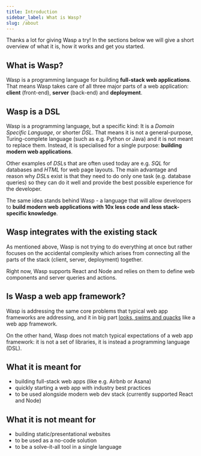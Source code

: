 ```yaml
---
title: Introduction
sidebar_label: What is Wasp?
slug: /about
---
```


Thanks a lot for giving Wasp a try! In the sections below we will give a short overview of what it is, how it works and get you started.

## What is Wasp?
Wasp is a programming language for building **full-stack web applications**. That means Wasp takes care of all three
major parts of a web application: **client** (front-end), **server** (back-end) and **deployment**.

## Wasp is a DSL
Wasp is a programming language, but a specific kind: It is a *Domain Specific Language*, or shorter *DSL*.
That means it is not a general-purpose, Turing-complete language (such as e.g. Python or Java) and it is not meant
to replace them. Instead, it is specialised for a single purpose: **building modern web applications**.

Other examples of *DSL*s that are often used today are e.g. *SQL* for databases and *HTML* for web page layouts.
The main advantage and reason why *DSL*s exist is that they need to do only one task (e.g. database queries)
so they can do it well and provide the best possible experience for the developer.

The same idea stands behind Wasp - a language that will allow developers to **build modern web applications with
10x less code and less stack-specific knowledge**.

## Wasp integrates with the existing stack
As mentioned above, Wasp is not trying to do everything at once but rather focuses on the accidental complexity
which arises from connecting all the parts of the stack (client, server, deployment) together.

Right now, Wasp supports React and Node and relies on them to define web components and server queries and
actions.

## Is Wasp a web app framework?
Wasp is addressing the same core problems that typical web app frameworks are addressing, and it in big part [looks, swims and quacks](https://en.wikipedia.org/wiki/Duck_test) like a web app framework.

On the other hand, Wasp does not match typical expectations of a web app framework: it is not a set of libraries, it is instead a programming language (DSL).

## What it is meant for
- building full-stack web apps (like e.g. Airbnb or Asana)
- quickly starting a web app with industry best practices
- to be used alongside modern web dev stack (currently supported React and Node)

## What it is not meant for
- building static/presentational websites
- to be used as a no-code solution
- to be a solve-it-all tool in a single language
